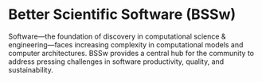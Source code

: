 # Better Scientific Software (BSSw)

Software—the foundation of discovery in computational science & engineering—faces increasing complexity in computational models and computer architectures. BSSw provides a central hub for the community to address pressing challenges in software productivity, quality, and sustainability.


<!---
Slide1 Left: blog_posts/bloodsuckers-banshees-and-brains-a-bestiary-of-scary-software-projects-and-how-to-banish-them
Slide1 Right: images/raw/master/Blog_1019_Hero_1136x432.png
Slide2 Left: items/balter-s-rules-for-github-communication
Slide2 Right: items/what-is-devops
Slide3 Left: events/webinar-building-community-policies-through-xsdk-software-policies
Slide3 Right: blog_posts/accepting-high-quality-software-contributions-as-scientific-publications
Slide4 Left: blog_posts/research-software-science-a-scientific-approach-to-understanding-and-improving-how-we-develop-and-use-software-for-research
Slide4 Right: blog_posts/data-driven-software-sustainability
--->


<!---
LCM: Saving for use again later

SlideA Left: blog_posts/accepting-high-quality-software-contributions-as-scientific-publications
SlideA Right: items/a-look-at-the-economic-forces-in-open-source-software
SlideB Left: blog_posts/research-software-science-a-scientific-approach-to-understanding-and-improving-how-we-develop-and-use-software-for-research
SlideB Right: blog_posts/data-driven-software-sustainability
SlideC Left: events/webinar-building-community-policies-through-xsdk-software-policies
SlideC Right: items/balter-s-rules-for-github-communication

SlideX Left: events/webinar-tools-and-techniques-for-floating-point-analysis
SlideX Right: events/testing-research-software-survey

SlideY Left: blog_posts/bloodsuckers-banshees-and-brains-a-bestiary-of-scary-software-projects-and-how-to-banish-them
SlideY Right:  images/raw/master/Blog_1019_Hero_1136x432.png
--->

<!---
[Site Overview](SiteOverview.md)

[Communities Overview](CommunitiesOverview.md)

[Intro to CSE](IntroToCse.md)

[Intro to HPC](IntroToHpc.md)

--->
